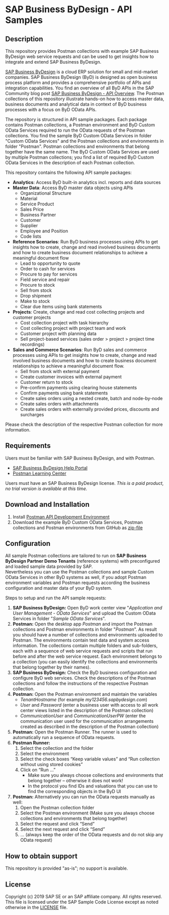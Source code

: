 # SAP Business ByDesign - API Samples

## Description

This repository provides Postman collections with example SAP Business ByDesign web service requests and can be used to get insights how to integrate and extend SAP Business ByDesign.

[SAP Business ByDesign](https://www.sap.com/products/business-bydesign.html) is a cloud ERP solution for small and mid-market companies. 
SAP Business ByDesign (ByD) is designed as open business process platform and provides a comprehensive portfolio of APIs and integration capabilities. You find an overview of all ByD APIs in the SAP Community blog post [SAP Business ByDesign - API Overview](https://blogs.sap.com/2019/09/26/sap-business-bydesign-an-api-overview/). 
The Postman collections of this repository illustrate hands-on how to access master data, business documents and analytical data in context of ByD business processes with a focus on ByD OData APIs.

The repository is structured in API sample packages. 
Each package contains Postman collections, a Postman environment and ByD Custom OData Services required to run the OData requests of the Postman collections.
You find the sample ByD Custom OData Services in folder "Custom OData Services" and the Postman collections and environments in folder "Postman". Postman collections and environments that belong together have the same name. The ByD Custom OData Services are used by multiple Postman collections; you find a list of required ByD Custom OData Services in the description of each Postman collection.

This repository contains the following API sample packages:
- **Analytics**: Access ByD built-in analytics incl. reports and data sources
- **Master Data**: Access ByD master data objects using APIs 
	- Organizational Structure
	- Material
	- Service Product
	- Sales Price
	- Business Partner
	- Customer
	- Supplier
	- Employee and Position
	- Code lists
- **Reference Scenarios**: Run ByD business processes using APIs to get insights how to create, change and read involved business documents and how to create business document relationships to achieve a meaningful document flow
	- Lead to opportunity to quote
	- Order to cash for services
	- Procure to pay for services
	- Field service and repair
	- Procure to stock
	- Sell from stock
	- Drop shipment
	- Make to stock
	- Clear due items using bank statements
- **Projects**: Create, change and read cost collecting projects and customer projects 
	- Cost collection project with task hierarchy
	- Cost collecting project with project team and work
	- Customer project with planning data
	- Sell project-based services (sales order > project > project time recordings)
- **Sales and Commerce Scenarios**: Run ByD sales and commerce processes using APIs to get insights how to create, change and read involved business documents and how to create business document relationships to achieve a meaningful document flow. 
	- Sell from stock with external payment
	- Create customer invoices with external payment
	- Customer return to stock
	- Pre-confirm payments using clearing house statements
	- Confirm payments using bank statements
	- Create sales orders using a nested create, batch and node-by-node
	- Create sales orders with attachments
	- Create sales orders with externally provided prices, discounts and surcharges

Please check the description of the respective Postman collection for more information.

## Requirements

Users must be familiar with SAP Business ByDesign, and with Postman.
- [SAP Business ByDesign Help Portal](https://help.sap.com/viewer/product/SAP_BUSINESS_BYDESIGN/)
- [Postman Learning Center](https://learning.getpostman.com/)
    
Users must have an SAP Business ByDesign license.  *This is a paid product, no trial version is available at this time.*

## Download and Installation

1. Install [Postman API Development Environment](https://www.getpostman.com/)
2. Download the example ByD Custom OData Services, Postman collections and Postman environments from GitHub as [zip-file](https://github.com/SAP/sapbydesign-api-samples/archive/master.zip)

## Configuration

All sample Postman collections are tailored to run on **SAP Business ByDesign Partner Demo Tenants** (reference systems) with preconfigured and loaded sample data provided by SAP.  
Nevertheless you can use the Postman collections and sample Custom OData Services in other ByD systems as well, if you adopt Postman environment variables and Postman requests according the business configuration and master data of your ByD system.

Steps to setup and run the API sample requests:
1. **SAP Business ByDesign:** Open ByD work center view "*Application and User Management - OData Services*" and upload the Custom OData Services in folder "*Sample OData Services*".
2. **Postman:** Open the desktop app *Postman* and import the Postman collections and Postman environments in folder "*Postman*". As result you should have a number of collections and environments uploaded to Postman. The environments contain test data and system access information. The collections contain multiple folders and sub-folders, each with a sequence of web service requests and scripts that run before and after the web service request. Each environment belongs to a collection (you can easily identify the collections and environments that belong together by their names).
3. **SAP Business ByDesign:** Check the ByD business configuration and configure ByD web services. Check the descriptions of the Postman collections and follow the instructions of the respective Postman collection.
4. **Postman:** Open the Postman environment and maintain the variables 
	- *TenantHostname* (for example *my123456.sapbydesign.com*) 
	- *User* and *Password* (enter a business user with access to all work center views listed in the description of the Postman collection)
	- *CommunicationUser* and *CommunicationUserPW* (enter the communication user used for the communication arrangements created as described in the description of the Postman collection)
5. **Postman:** Open the Postman Runner. The runner is used to automatically run a sequence of OData requests. 
6. **Postman Runner:** 
	1. Select the collection and the folder
	2. Select the environment 
	3. Select the check boxes “Keep variable values” and “Run collection without using stored cookies”
	4. Click on “Run …” 
		- Make sure you always choose collections and environments that belong together – otherwise it does not work!
		- In the protocol you find IDs and valuations that you can use to find the corresponding objects in the ByD UI
7. **Postman:** Alternatively you can run the OData requests manually as well: 
	1. Open the Postman collection folder
	2. Select the Postman environment (Make sure you always choose collections and environments that belong together)
	3. Select the request and click “Send”
	4. Select the next request and click “Send” 
	5. … (always keep the order of the OData requests and do not skip any OData request)

## How to obtain support

This repository is provided "as-is"; no support is available.

## License

Copyright (c) 2019 SAP SE or an SAP affiliate company. All rights reserved.
This file is licensed under the SAP Sample Code License except as noted otherwise in the [LICENSE](/LICENSE.txt) file.

